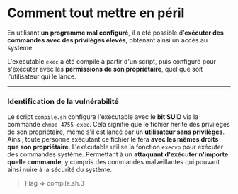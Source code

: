# Comment tout mettre en péril

En utilisant **un programme mal configuré**, il a été possible d’**exécuter des commandes avec des privilèges élevés**, obtenant ainsi un accès au système.

L'exécutable `exec` a été compilé à partir d'un script, puis configuré pour s'exécuter avec les **permissions de son propriétaire**, quel que soit l'utilisateur qui le lance.

___

### Identification de la vulnérabilité
Le script `compile.sh` configure l'exécutable avec le **bit SUID** via la commande `chmod 4755 exec`. Cela signifie que le fichier hérite des privilèges de son propriétaire, même s'il est lancé par un **utilisateur sans privilèges**. Ainsi, toute personne exécutant ce fichier le fera **avec les mêmes droits que son propriétaire**.
L'exécutable utilise la fonction `execvp` pour exécuter des commandes système. Permettant à un **attaquant d'exécuter n'importe quelle commande**, y compris des commandes malveillantes qui pouvant ainsi nuire à la sécurité du système.

> Flag => compile.sh.3